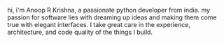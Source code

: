 hi, i'm Anoop R Krishna, a passionate python developer from india. my passion for software lies with dreaming up ideas and making them come true with elegant interfaces. I take great care in the experience, architecture, and code quality of the things I build.
<!---
Anoop R krishna/Anoop R Krishna is a ✨ special ✨ repository because its `README.md` (this file) appears on your GitHub profile.
You can click the Preview link to take a look at your changes.
--->
